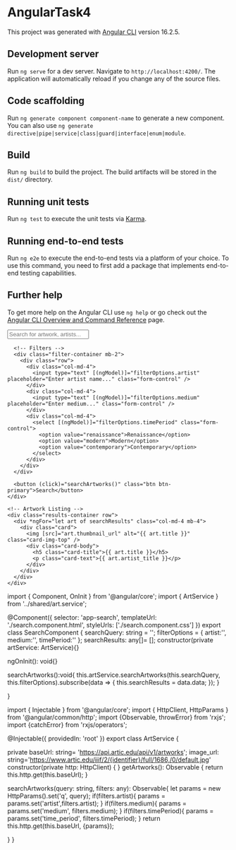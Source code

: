 # AngularTask4

This project was generated with [Angular CLI](https://github.com/angular/angular-cli) version 16.2.5.

## Development server

Run `ng serve` for a dev server. Navigate to `http://localhost:4200/`. The application will automatically reload if you change any of the source files.

## Code scaffolding

Run `ng generate component component-name` to generate a new component. You can also use `ng generate directive|pipe|service|class|guard|interface|enum|module`.

## Build

Run `ng build` to build the project. The build artifacts will be stored in the `dist/` directory.

## Running unit tests

Run `ng test` to execute the unit tests via [Karma](https://karma-runner.github.io).

## Running end-to-end tests

Run `ng e2e` to execute the end-to-end tests via a platform of your choice. To use this command, you need to first add a package that implements end-to-end testing capabilities.

## Further help

To get more help on the Angular CLI use `ng help` or go check out the [Angular CLI Overview and Command Reference](https://angular.io/cli) page.


<div class="container mt-5">
    <div class="search-container mb-4">
      <input type="text" [(ngModel)]="searchQuery" placeholder="Search for artwork, artists..." class="form-control mb-2" />
      
      <!-- Filters -->
      <div class="filter-container mb-2">
        <div class="row">
          <div class="col-md-4">
            <input type="text" [(ngModel)]="filterOptions.artist" placeholder="Enter artist name..." class="form-control" />
          </div>
          <div class="col-md-4">
            <input type="text" [(ngModel)]="filterOptions.medium" placeholder="Enter medium..." class="form-control" />
          </div>
          <div class="col-md-4">
            <select [(ngModel)]="filterOptions.timePeriod" class="form-control">
              <option value="renaissance">Renaissance</option>
              <option value="modern">Modern</option>
              <option value="contemporary">Contemporary</option>
            </select>
          </div>
        </div>
      </div>
  
      <button (click)="searchArtworks()" class="btn btn-primary">Search</button>
    </div>
  
    <!-- Artwork Listing -->
    <div class="results-container row">
      <div *ngFor="let art of searchResults" class="col-md-4 mb-4">
        <div class="card">
          <img [src]="art.thumbnail_url" alt="{{ art.title }}" class="card-img-top" />
          <div class="card-body">
            <h5 class="card-title">{{ art.title }}</h5>
            <p class="card-text">{{ art.artist_title }}</p>
          </div>
        </div>
      </div>
    </div>
  </div>
  

import { Component, OnInit } from '@angular/core';
import { ArtService } from '../shared/art.service';

@Component({
  selector: 'app-search',
  templateUrl: './search.component.html',
  styleUrls: ['./search.component.css']
})
export class SearchComponent {
  searchQuery: string = '';
  filterOptions = {
    artist:'',
    medium:'',
    timePeriod:''
  };
  searchResults: any[]= [];
  constructor(private artService: ArtService){}

  ngOnInit(): void{}
  
  searchArtworks():void{
    this.artService.searchArtworks(this.searchQuery, this.filterOptions).subscribe(data => {
      this.searchResults = data.data;
    });
  }

}

import { Injectable } from '@angular/core';
import { HttpClient, HttpParams } from '@angular/common/http';
import {Observable, throwError} from 'rxjs';
import {catchError} from 'rxjs/operators';

@Injectable({
  providedIn: 'root'
})
export class ArtService {

  private baseUrl: string= 'https://api.artic.edu/api/v1/artworks';
  image_url: string='https://www.artic.edu/iiif/2/{identifier}/full/1686,/0/default.jpg'
  constructor(private http: HttpClient) { }
  getArtworks(): Observable<any> {
    return this.http.get(this.baseUrl); 
  }

  searchArtworks(query: string, filters: any): Observable<any>{
    let params = new HttpParams().set('q', query);
    if(filters.artist){
      params = params.set('artist',filters.artist);
    }
    if(filters.medium){
      params = params.set('medium', filters.medium);
    }
    if(filters.timePeriod){
      params = params.set('time_period', filters.timePeriod);
    }
    return this.http.get(this.baseUrl, {params});



}
}

